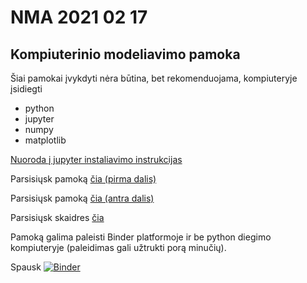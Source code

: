 # NMA 2021 02 17
## Kompiuterinio modeliavimo pamoka

Šiai pamokai įvykdyti nėra būtina, bet rekomenduojama, kompiuteryje įsidiegti
  - python
  - jupyter
  - numpy
  - matplotlib
  
[Nuoroda į jupyter instaliavimo instrukcijas](https://jupyter.readthedocs.io/en/latest/install/notebook-classic.html)

Parsisiųsk pamoką [čia (pirma dalis)](https://raw.githubusercontent.com/amazeliauskas/NMA20210217/main/Pamoka_1.ipynb)

Parsisiųsk pamoką [čia (antra dalis)](https://raw.githubusercontent.com/amazeliauskas/NMA20210217/main/Pamoka_2.ipynb)

Parsisiųsk skaidres [čia](https://raw.githubusercontent.com/amazeliauskas/NMA20210217/main/Mazeliauskas_NMA_1.pdf)
  
Pamoką galima paleisti Binder platformoje ir be python diegimo kompiuteryje (paleidimas gali užtrukti porą minučių).

Spausk [![Binder](https://mybinder.org/badge_logo.svg)](https://mybinder.org/v2/gh/amazeliauskas/NMA20210217/main)
